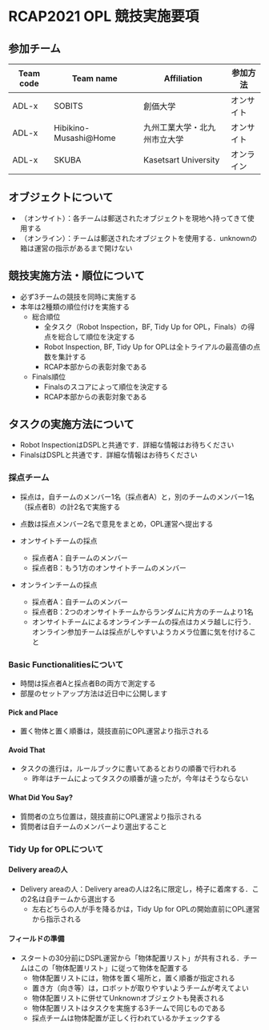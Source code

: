 # RCAP2021 OPL 競技実施要項

## 参加チーム

| Team code | Team name  | Affiliation  | 参加方法|
| --------- | ---------- | ------------ | ------ |
| ADL-x | SOBITS | 創価大学 | オンサイト |
| ADL-x | Hibikino-Musashi@Home | 九州工業大学・北九州市立大学 | オンサイト |
| ADL-x | SKUBA       | Kasetsart University | オンライン |

## オブジェクトについて
- （オンサイト）：各チームは郵送されたオブジェクトを現地へ持ってきて使用する
- （オンライン）：チームは郵送されたオブジェクトを使用する．unknownの箱は運営の指示があるまで開けない

## 競技実施方法・順位について

- 必ず3チームの競技を同時に実施する
- 本年は2種類の順位付けを実施する
  - 総合順位
    - 全タスク（Robot Inspection，BF, Tidy Up for OPL，Finals）の得点を総合して順位を決定する
    - Robot Inspection, BF, Tidy Up for OPLは全トライアルの最高値の点数を集計する
    - RCAP本部からの表彰対象である
  - Finals順位
    - Finalsのスコアによって順位を決定する
    - RCAP本部からの表彰対象である

## タスクの実施方法について

- Robot InspectionはDSPLと共通です．詳細な情報はお待ちください
- FinalsはDSPLと共通です．詳細な情報はお待ちください

### 採点チーム
- 採点は，自チームのメンバー1名（採点者A）と，別のチームのメンバー1名（採点者B）の計2名で実施する
- 点数は採点メンバー2名で意見をまとめ，OPL運営へ提出する
- オンサイトチームの採点
  - 採点者A：自チームのメンバー
  - 採点者B：もう1方のオンサイトチームのメンバー

- オンラインチームの採点
  - 採点者A：自チームのメンバー
  - 採点者B：2つのオンサイトチームからランダムに片方のチームより1名
  - オンサイトチームによるオンラインチームの採点はカメラ越しに行う．オンライン参加チームは採点がしやすいようカメラ位置に気を付けること


### Basic Functionalitiesについて
- 時間は採点者Aと採点者Bの両方で測定する
- 部屋のセットアップ方法は近日中に公開します

#### Pick and Place
- 置く物体と置く順番は，競技直前にOPL運営より指示される

#### Avoid That
- タスクの進行は，ルールブックに書いてあるとおりの順番で行われる
  - 昨年はチームによってタスクの順番が違ったが，今年はそうならない

#### What Did You Say?
- 質問者の立ち位置は，競技直前にOPL運営より指示される
- 質問者は自チームのメンバーより選出すること

### Tidy Up for OPLについて

#### Delivery areaの人
- Delivery areaの人：Delivery areaの人は2名に限定し，椅子に着席する．この2名は自チームから選出する
  - 左右どちらの人が手を降るかは，Tidy Up for OPLの開始直前にOPL運営から指示される

#### フィールドの準備

- スタートの30分前にDSPL運営から「物体配置リスト」が共有される．チームはこの「物体配置リスト」に従って物体を配置する
  - 物体配置リストには，物体を置く場所と，置く順番が指定される
  - 置き方（向き等）は，ロボットが取りやすいようチームが考えてよい
  - 物体配置リストに併せてUnknownオブジェクトも発表される
  - 物体配置リストはタスクを実施する3チームで同じものである
  - 採点チームは物体配置が正しく行われているかチェックする

